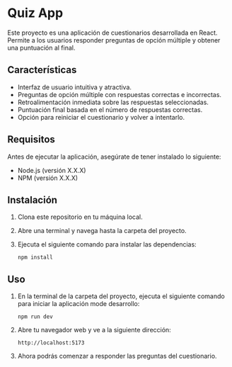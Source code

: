 # Quiz App

Este proyecto es una aplicación de cuestionarios desarrollada en React. Permite a los usuarios responder preguntas de opción múltiple y obtener una puntuación al final.

## Características

-   Interfaz de usuario intuitiva y atractiva.
-   Preguntas de opción múltiple con respuestas correctas e incorrectas.
-   Retroalimentación inmediata sobre las respuestas seleccionadas.
-   Puntuación final basada en el número de respuestas correctas.
-   Opción para reiniciar el cuestionario y volver a intentarlo.

## Requisitos

Antes de ejecutar la aplicación, asegúrate de tener instalado lo siguiente:

-   Node.js (versión X.X.X)
-   NPM (versión X.X.X)

## Instalación

1. Clona este repositorio en tu máquina local.
2. Abre una terminal y navega hasta la carpeta del proyecto.
3. Ejecuta el siguiente comando para instalar las dependencias:

    ```
    npm install
    ```

## Uso

1. En la terminal de la carpeta del proyecto, ejecuta el siguiente comando para iniciar la aplicación mode desarrollo:

    ```
    npm run dev
    ```

2. Abre tu navegador web y ve a la siguiente dirección:

    ```
    http://localhost:5173
    ```

3. Ahora podrás comenzar a responder las preguntas del cuestionario.
